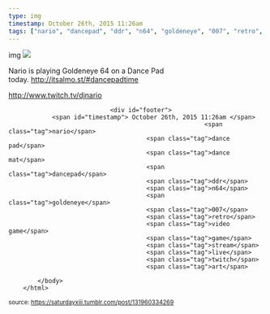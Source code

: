 ```yaml
---
type: img
timestamp: October 26th, 2015 11:26am
tags: ["nario", "dancepad", "ddr", "n64", "goldeneye", "007", "retro", "game", "stream", "live", "twitch", "art"]
---
```

img
<img src="https://saturdayxiii.github.io/media/131960334269.png"/>
                                                                                          
Nario is playing Goldeneye 64 on a Dance Pad today. <a href="http://itsalmo.st/#dancepadtime" target="_blank">http://itsalmo.st/#dancepadtime</a>

<a href="http://www.twitch.tv/djnario" target="_blank">http://www.twitch.tv/djnario</a><br/>
 
                                    
                
                
                
                
                                <div id="footer">
                <span id="timestamp"> October 26th, 2015 11:26am </span>
                                                          <span class="tag">nario</span>
                                          <span class="tag">dance pad</span>
                                          <span class="tag">dance mat</span>
                                          <span class="tag">dancepad</span>
                                          <span class="tag">ddr</span>
                                          <span class="tag">n64</span>
                                          <span class="tag">goldeneye</span>
                                          <span class="tag">007</span>
                                          <span class="tag">retro</span>
                                          <span class="tag">video game</span>
                                          <span class="tag">game</span>
                                          <span class="tag">stream</span>
                                          <span class="tag">live</span>
                                          <span class="tag">twitch</span>
                                          <span class="tag">art</span>
                                                    
            </body>
        </html>

        
<small>source: https://saturdayxiii.tumblr.com/post/131960334269</small>